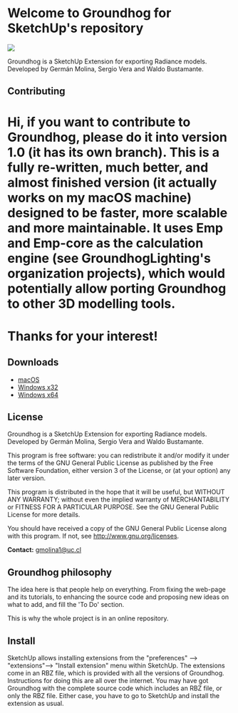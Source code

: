 
# Welcome to Groundhog for SketchUp's repository

![](http://www.groundhoglighting.com/assets/Scene_1.png)

Groundhog is a SketchUp Extension for exporting Radiance models. Developed
by Germán Molina, Sergio Vera and Waldo Bustamante.

## Contributing

# Hi, if you want to contribute to Groundhog, please do it into version 1.0 (it has its own branch). This is a fully re-written, much better, and almost finished version (it actually works on my macOS machine) designed to be faster, more scalable and more maintainable. It uses Emp and Emp-core as the calculation engine (see GroundhogLighting's organization projects), which would potentially allow porting Groundhog to other 3D modelling tools.
 
# Thanks for your interest!

## Downloads

* [macOS](https://github.com/GroundhogLighting/Groundhog/raw/master/Groundhog_macosx.rbz)
* [Windows x32](https://github.com/GroundhogLighting/Groundhog/raw/master/Groundhog_win32.rbz)
* [Windows x64](https://github.com/GroundhogLighting/Groundhog/raw/master/Groundhog_win64.rbz)

## License

Groundhog is a SketchUp Extension for exporting Radiance models. Developed
by Germán Molina, Sergio Vera and Waldo Bustamante.

This program is free software: you can redistribute it and/or modify
it under the terms of the GNU General Public License as published by
the Free Software Foundation, either version 3 of the License, or
(at your option) any later version.

This program is distributed in the hope that it will be useful,
but WITHOUT ANY WARRANTY; without even the implied warranty of
MERCHANTABILITY or FITNESS FOR A PARTICULAR PURPOSE.  See the
GNU General Public License for more details.

You should have received a copy of the GNU General Public License
along with this program.  If not, see <http://www.gnu.org/licenses>.


**Contact:** gmolina1@uc.cl

## Groundhog philosophy
The idea here is that people help on everything. From fixing the web-page and its
tutorials, to enhancing the source code and proposing new ideas on what to add,
and fill the 'To Do' section.

This is why the whole project is in an online repository.

## Install

SketchUp allows installing extensions from the "preferences" --> "extensions"--> "Install extension" menu within SketchUp. The extensions come in an RBZ file, which is provided with all the versions of Groundhog. Instructions for doing this are all over the internet. You may have got Groundhog with the complete source code which includes an RBZ file, or only the RBZ file. Either case, you have to go to SketchUp and install the extension as usual.
